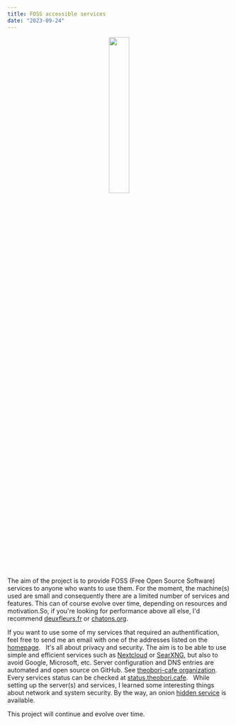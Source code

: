 ```yaml
---
title: FOSS accessible services
date: "2023-09-24"
---
```


<center>
  <img src="/open_source.png" width="30%">
</center>

&nbsp;

The aim of the project is to provide FOSS (Free Open Source Software) services to anyone who wants to use them. For the moment, the machine(s) used are small and consequently there are a limited number of services and features. This can of course evolve over time, depending on resources and motivation.So, if you're looking for performance above all else, I'd recommend [deuxfleurs.fr](https://deuxfleurs.fr/) or [chatons.org](https://www.chatons.org/).

If you want to use some of my services that required an authentification, feel free to send me an email with one of the addresses listed on the [homepage](/).
&nbsp;
It's all about privacy and security. The aim is to be able to use simple and efficient services such as [Nextcloud](https://nextcloud.com/) or [SearXNG](https://docs.searxng.org/), but also to avoid Google, Microsoft, etc. Server configuration and DNS entries are automated and open source on GitHub. See [theobori-cafe organization](https://github.com/theobori-cafe).
&nbsp;
Every services status can be checked at [status.theobori.cafe](https://status.theobori.cafe).
&nbsp;
While setting up the server(s) and services, I learned some interesting things about network and system security. By the way, an onion [hidden service](https://lojtlkafmrphjhmmksiqsabghyia353ueyfszo6mgqttxaczuata7aid.onion) is available.
&nbsp;

This project will continue and evolve over time.

